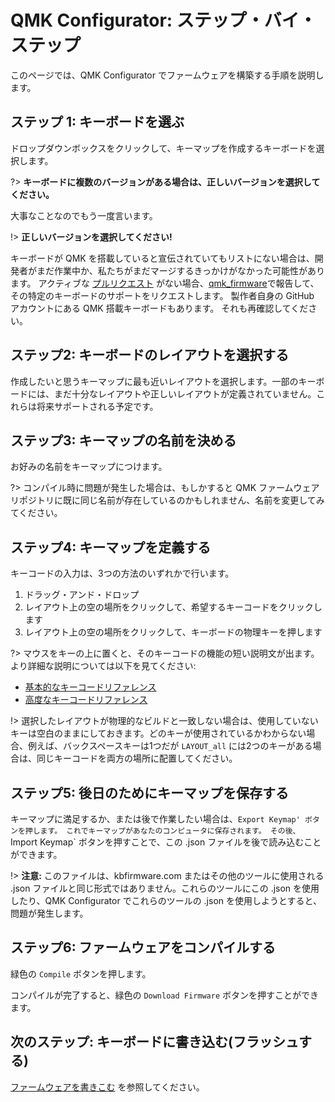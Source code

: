 # QMK Configurator: ステップ・バイ・ステップ

<!---
  grep --no-filename "^[ ]*git diff" docs/ja/*.md | sh
  original document: 0.9.0:docs/configurator_step_by_step.md
  git diff 0.9.0 HEAD -- docs/configurator_step_by_step.md | cat
-->

このページでは、QMK Configurator でファームウェアを構築する手順を説明します。

## ステップ 1: キーボードを選ぶ

ドロップダウンボックスをクリックして、キーマップを作成するキーボードを選択します。

?> **キーボードに複数のバージョンがある場合は、正しいバージョンを選択してください。**

大事なことなのでもう一度言います。

!> **正しいバージョンを選択してください!**

キーボードが QMK を搭載していると宣伝されていてもリストにない場合は、開発者がまだ作業中か、私たちがまだマージするきっかけがなかった可能性があります。
アクティブな [プルリクエスト](https://github.com/qmk/qmk_firmware/pulls?q=is%3Aopen+is%3Apr+label%3Akeyboard) がない場合、[qmk_firmware](https://github.com/qmk/qmk_firmware/issues)で報告して、その特定のキーボードのサポートをリクエストします。
製作者自身の GitHub アカウントにある QMK 搭載キーボードもあります。
それも再確認してください。

## ステップ2: キーボードのレイアウトを選択する

作成したいと思うキーマップに最も近いレイアウトを選択します。一部のキーボードには、まだ十分なレイアウトや正しいレイアウトが定義されていません。これらは将来サポートされる予定です。

## ステップ3: キーマップの名前を決める

お好みの名前をキーマップにつけます。

?> コンパイル時に問題が発生した場合は、もしかすると QMK ファームウェアリポジトリに既に同じ名前が存在しているのかもしれません、名前を変更してみてください。

## ステップ4: キーマップを定義する

キーコードの入力は、3つの方法のいずれかで行います。

1. ドラッグ・アンド・ドロップ
2. レイアウト上の空の場所をクリックして、希望するキーコードをクリックします
3. レイアウト上の空の場所をクリックして、キーボードの物理キーを押します

?> マウスをキーの上に置くと、そのキーコードの機能の短い説明文が出ます。より詳細な説明については以下を見てください:

* [基本的なキーコードリファレンス](ja/keycodes_basic.md)
* [高度なキーコードリファレンス](ja/feature_advanced_keycodes.md)

!> 選択したレイアウトが物理的なビルドと一致しない場合は、使用していないキーは空白のままにしておきます。どのキーが使用されているかわからない場合、例えば、バックスペースキーは1つだが `LAYOUT_all` には2つのキーがある場合は、同じキーコードを両方の場所に配置してください。

## ステップ5: 後日のためにキーマップを保存する

キーマップに満足するか、または後で作業したい場合は、`Export Keymap' ボタンを押します。
これでキーマップがあなたのコンピュータに保存されます。
その後、`Import Keymap` ボタンを押すことで、この .json ファイルを後で読み込むことができます。

!> **注意:** このファイルは、kbfirmware.com またはその他のツールに使用される .json ファイルと同じ形式ではありません。これらのツールにこの .json を使用したり、QMK Configurator でこれらのツールの .json を使用しようとすると、問題が発生します。

## ステップ6: ファームウェアをコンパイルする

緑色の `Compile` ボタンを押します。

コンパイルが完了すると、緑色の `Download Firmware` ボタンを押すことができます。

## 次のステップ: キーボードに書き込む(フラッシュする)

[ファームウェアを書きこむ](ja/newbs_flashing.md) を参照してください。
